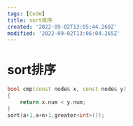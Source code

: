 ```yaml
---
tags: [Code]
title: sort排序
created: '2022-09-02T13:05:44.260Z'
modified: '2022-09-02T13:06:04.265Z'
---
```


# sort排序
```cpp
bool cmp(const node& x, const node& y)
{
	return x.num < y.num;
}
sort(a+1,a+n+1,greater<int>());
```
